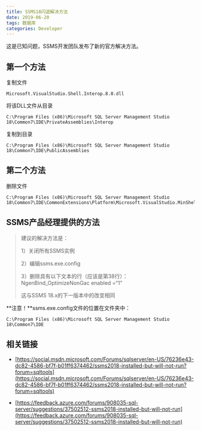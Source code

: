 ```yaml
---
title: SSMS18闪退解决方法
date: 2019-06-20
tags: 数据库
categories: Developer
---
```

这是已知问题，SSMS开发团队发布了新的官方解决方法。
<!--more-->

## 第一个方法

复制文件 
```text
Microsoft.VisualStudio.Shell.Interop.8.0.dll
```

将该DLL文件从目录
```text
C:\Program Files (x86)\Microsoft SQL Server Management Studio 18\Common7\IDE\PrivateAssemblies\Interop
```

复制到目录
```text
C:\Program Files (x86)\Microsoft SQL Server Management Studio 18\Common7\IDE\PublicAssemblies
```

## 第二个方法

删除文件

```text
C:\Program Files (x86)\Microsoft SQL Server Management Studio 18\Common7\IDE\CommonExtensions\Platform\Microsoft.VisualStudio.MinShell.Interop.pkgdef
```

## SSMS产品经理提供的方法

> 建议的解决方法是：
> 
> 1）关闭所有SSMS实例
> 
> 2）编辑ssms.exe.config
> 
> 3）删除具有以下文本的行（应该是第38行）：NgenBind_OptimizeNonGac enabled =“1”
> 
> 这与SSMS 18.x的下一版本中的改变相同

**注意！**ssms.exe.config文件的位置在文件夹中：
```text
C:\Program Files (x86)\Microsoft SQL Server Management Studio 18\Common7\IDE
```

## 相关链接
- [https://social.msdn.microsoft.com/Forums/sqlserver/en-US/76236e43-dc82-4586-bf7f-b01ff6374462/ssms2018-installed-but-will-not-run?forum=sqltools](https://social.msdn.microsoft.com/Forums/sqlserver/en-US/76236e43-dc82-4586-bf7f-b01ff6374462/ssms2018-installed-but-will-not-run?forum=sqltools)

- [https://feedback.azure.com/forums/908035-sql-server/suggestions/37502512-ssms2018-installed-but-will-not-run](https://feedback.azure.com/forums/908035-sql-server/suggestions/37502512-ssms2018-installed-but-will-not-run)